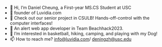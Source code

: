 - 👋 Hi, I’m Daniel Cheung, a First-year MS.CS Student at USC
- 🌱 founder of Luvidia.com
- 🌱 Check out our senior project in CSULB! Hands-off-control with the computer interfaces!
- 💞️ An alert web app developer in Team Beachhack2023.
- 👀 I’m interested in basketball, hiking, camping, and playing with my Dog!
- 📫 How to reach me?   info@luvidia.com/ deningzh@usc.edu 

<!---
Turb003/Turb003 is a ✨ special ✨ repository because its `README.md` (this file) appears on your GitHub profile.
You can click the Preview link to take a look at your changes.
--->
